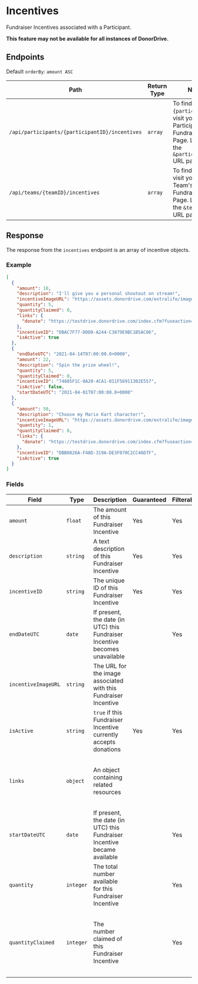 # Incentives

Fundraiser Incentives associated with a Participant.

**This feature may not be available for all instances of DonorDrive.**

## Endpoints

Default `orderBy`: `amount ASC`

|Path|Return Type|Notes|
|---|---|---|
|`/api/participants/{participantID}/incentives`|`array`|To find `{participantID}`, visit your Participant's Fundraising Page. Look for the `&participantID=` URL parameter.|
|`/api/teams/{teamID}/incentives`|`array`|To find `{teamID}`, visit your Team's Fundraising Page. Look for the `&teamID=` URL parameter.|

## Response

The response from the `incentives` endpoint is an array of incentive objects.

### Example

```json
[
  {
    "amount": 10,
    "description": "I'll give you a personal shoutout on stream!",
    "incentiveImageURL": "https://assets.donordrive.com/extralife/images/$constituents$/98DEB758-C29F-F29A-66B83598945B70D1/deedee.jpg",
    "quantity": 5,
    "quantityClaimed": 0,
    "links": {
      "donate": "https://testdrive.donordrive.com/index.cfm?fuseaction=donordrive.participant&participantID=15882&incentiveID=DBAC7F77-D0D0-A244-C3879E9BC1B5AC06#donate"
    },
    "incentiveID": "DBAC7F77-D0D0-A244-C3879E9BC1B5AC06",
    "isActive": true
  },
  {
    "endDateUTC": "2021-04-14T07:00:00.0+0000",
    "amount": 22,
    "description": "Spin the prize wheel!",
    "quantity": 5,
    "quantityClaimed": 0,
    "incentiveID": "74885F1C-0A20-4CA1-011F56911302E557",
    "isActive": false,
    "startDateUTC": "2021-04-01T07:00:00.0+0000"
  },
  {
    "amount": 50,
    "description": "Choose my Mario Kart character!",
    "incentiveImageURL": "https://assets.donordrive.com/extralife/images/$constituents$/98DEB758-C29F-F29A-66B83598945B70D1/deedee.jpg",
    "quantity": 1,
    "quantityClaimed": 0,
    "links": {
      "donate": "https://testdrive.donordrive.com/index.cfm?fuseaction=donordrive.participant&participantID=15882&incentiveID=DBB0826A-F48D-319A-DE3F070C2CC46D7F#donate"
    },
    "incentiveID": "DBB0826A-F48D-319A-DE3F070C2CC46D7F",
    "isActive": true
  }
]
```

### Fields

|Field|Type|Description|Guaranteed|Filterable|Notes|
|---|---|---|---|---|---|
|`amount`|`float`|The amount of this Fundraiser Incentive|Yes|Yes||
|`description`|`string`|A text description of this Fundraiser Incentive|Yes|Yes||
|`incentiveID`|`string`|The unique ID of this Fundraiser Incentive|Yes|Yes||
|`endDateUTC`|`date`|If present, the date (in UTC) this Fundraiser Incentive becomes unavailable||Yes|ISO-8601 format|
|`incentiveImageURL`|`string`|The URL for the image associated with this Fundraiser Incentive|||
|`isActive`|`string`|`true` if this Fundraiser Incentive currently accepts donations|Yes|Yes|Added: 1.2|
|`links`|`object`|An object containing related resources|||`donate`: The donation URL for this Fundraiser Incentive|
|`startDateUTC`|`date`|If present, the date (in UTC) this Fundraiser Incentive became available||Yes|ISO-8601 format|
|`quantity`|`integer`|The total number available for this Fundraiser Incentive||Yes|If not present, the quantity is unlimited|
|`quantityClaimed`|`integer`|The number claimed of this Fundraiser Incentive||Yes|If not present, the quantity is unlimited and the quantity claimed is zero|